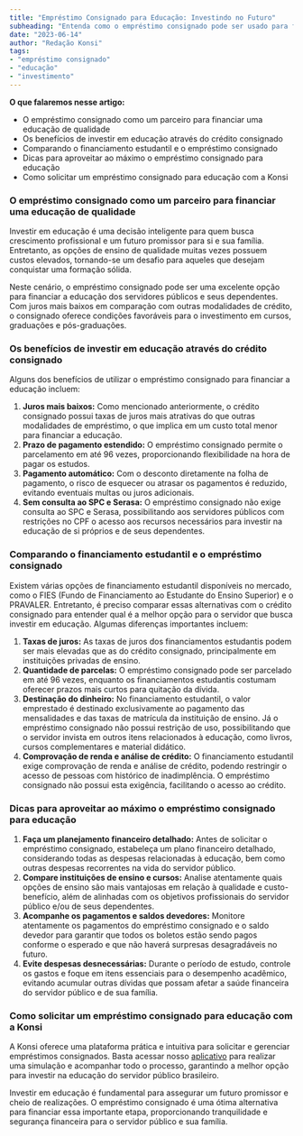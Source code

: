 ```yaml
---
title: "Empréstimo Consignado para Educação: Investindo no Futuro"
subheading: "Entenda como o empréstimo consignado pode ser usado para financiar a educação do servidor público e sua família, proporcionando um futuro mais promissor."
date: "2023-06-14"
author: "Redação Konsi"
tags:
- "empréstimo consignado"
- "educação"
- "investimento"
---
```


**O que falaremos nesse artigo:**

- O empréstimo consignado como um parceiro para financiar uma educação de qualidade
- Os benefícios de investir em educação através do crédito consignado
- Comparando o financiamento estudantil e o empréstimo consignado
- Dicas para aproveitar ao máximo o empréstimo consignado para educação
- Como solicitar um empréstimo consignado para educação com a Konsi

### O empréstimo consignado como um parceiro para financiar uma educação de qualidade

Investir em educação é uma decisão inteligente para quem busca crescimento profissional e um futuro promissor para si e sua família. Entretanto, as opções de ensino de qualidade muitas vezes possuem custos elevados, tornando-se um desafio para aqueles que desejam conquistar uma formação sólida.

Neste cenário, o empréstimo consignado pode ser uma excelente opção para financiar a educação dos servidores públicos e seus dependentes. Com juros mais baixos em comparação com outras modalidades de crédito, o consignado oferece condições favoráveis para o investimento em cursos, graduações e pós-graduações.

### Os benefícios de investir em educação através do crédito consignado

Alguns dos benefícios de utilizar o empréstimo consignado para financiar a educação incluem:

1. **Juros mais baixos:** Como mencionado anteriormente, o crédito consignado possui taxas de juros mais atrativas do que outras modalidades de empréstimo, o que implica em um custo total menor para financiar a educação.
2. **Prazo de pagamento estendido:** O empréstimo consignado permite o parcelamento em até 96 vezes, proporcionando flexibilidade na hora de pagar os estudos.
3. **Pagamento automático:** Com o desconto diretamente na folha de pagamento, o risco de esquecer ou atrasar os pagamentos é reduzido, evitando eventuais multas ou juros adicionais.
4. **Sem consulta ao SPC e Serasa:** O empréstimo consignado não exige consulta ao SPC e Serasa, possibilitando aos servidores públicos com restrições no CPF o acesso aos recursos necessários para investir na educação de si próprios e de seus dependentes.

### Comparando o financiamento estudantil e o empréstimo consignado

Existem várias opções de financiamento estudantil disponíveis no mercado, como o FIES (Fundo de Financiamento ao Estudante do Ensino Superior) e o PRAVALER. Entretanto, é preciso comparar essas alternativas com o crédito consignado para entender qual é a melhor opção para o servidor que busca investir em educação. Algumas diferenças importantes incluem:

1. **Taxas de juros:** As taxas de juros dos financiamentos estudantis podem ser mais elevadas que as do crédito consignado, principalmente em instituições privadas de ensino.
2. **Quantidade de parcelas:** O empréstimo consignado pode ser parcelado em até 96 vezes, enquanto os financiamentos estudantis costumam oferecer prazos mais curtos para quitação da dívida.
3. **Destinação do dinheiro:** No financiamento estudantil, o valor emprestado é destinado exclusivamente ao pagamento das mensalidades e das taxas de matrícula da instituição de ensino. Já o empréstimo consignado não possui restrição de uso, possibilitando que o servidor invista em outros itens relacionados à educação, como livros, cursos complementares e material didático.
4. **Comprovação de renda e análise de crédito:** O financiamento estudantil exige comprovação de renda e análise de crédito, podendo restringir o acesso de pessoas com histórico de inadimplência. O empréstimo consignado não possui esta exigência, facilitando o acesso ao crédito.

### Dicas para aproveitar ao máximo o empréstimo consignado para educação

1. **Faça um planejamento financeiro detalhado:** Antes de solicitar o empréstimo consignado, estabeleça um plano financeiro detalhado, considerando todas as despesas relacionadas à educação, bem como outras despesas recorrentes na vida do servidor público.
2. **Compare instituições de ensino e cursos:** Analise atentamente quais opções de ensino são mais vantajosas em relação à qualidade e custo-benefício, além de alinhadas com os objetivos profissionais do servidor público e/ou de seus dependentes.
3. **Acompanhe os pagamentos e saldos devedores:** Monitore atentamente os pagamentos do empréstimo consignado e o saldo devedor para garantir que todos os boletos estão sendo pagos conforme o esperado e que não haverá surpresas desagradáveis no futuro.
4. **Evite despesas desnecessárias:** Durante o período de estudo, controle os gastos e foque em itens essenciais para o desempenho acadêmico, evitando acumular outras dívidas que possam afetar a saúde financeira do servidor público e de sua família.

### Como solicitar um empréstimo consignado para educação com a Konsi

A Konsi oferece uma plataforma prática e intuitiva para solicitar e gerenciar empréstimos consignados. Basta acessar nosso [aplicativo](https://www.konsi.com.br/app-download) para realizar uma simulação e acompanhar todo o processo, garantindo a melhor opção para investir na educação do servidor público brasileiro.

Investir em educação é fundamental para assegurar um futuro promissor e cheio de realizações. O empréstimo consignado é uma ótima alternativa para financiar essa importante etapa, proporcionando tranquilidade e segurança financeira para o servidor público e sua família.